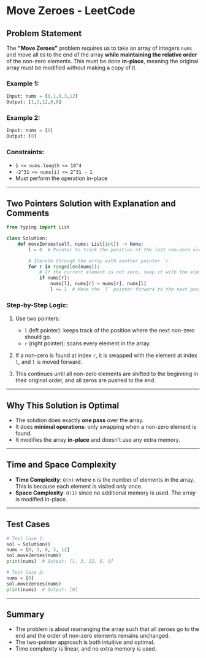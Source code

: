 # Move Zeroes - LeetCode

## Problem Statement

The **"Move Zeroes"** problem requires us to take an array of integers `nums` and move all `0`s to the end of the array **while maintaining the relative order** of the non-zero elements. This must be done **in-place**, meaning the original array must be modified without making a copy of it.

### Example 1:

```python
Input: nums = [0,1,0,3,12]
Output: [1,3,12,0,0]
```

### Example 2:

```python
Input: nums = [0]
Output: [0]
```

### Constraints:

* `1 <= nums.length <= 10^4`
* `-2^31 <= nums[i] <= 2^31 - 1`
* Must perform the operation in-place

---

## Two Pointers Solution with Explanation and Comments

```python
from typing import List

class Solution:
    def moveZeroes(self, nums: List[int]) -> None:
        l = 0  # Pointer to track the position of the last non-zero element

        # Iterate through the array with another pointer `r`
        for r in range(len(nums)):
            # If the current element is not zero, swap it with the element at index `l`
            if nums[r]:
                nums[l], nums[r] = nums[r], nums[l]
                l += 1  # Move the `l` pointer forward to the next position
```

### Step-by-Step Logic:

1. Use two pointers:

   * `l` (left pointer): keeps track of the position where the next non-zero should go.
   * `r` (right pointer): scans every element in the array.

2. If a non-zero is found at index `r`, it is swapped with the element at index `l`, and `l` is moved forward.

3. This continues until all non-zero elements are shifted to the beginning in their original order, and all zeros are pushed to the end.

---

## Why This Solution is Optimal

* The solution does exactly **one pass** over the array.
* It does **minimal operations**: only swapping when a non-zero element is found.
* It modifies the array **in-place** and doesn't use any extra memory.

---

## Time and Space Complexity

* **Time Complexity**: `O(n)` where `n` is the number of elements in the array. This is because each element is visited only once.
* **Space Complexity**: `O(1)` since no additional memory is used. The array is modified in-place.

---

## Test Cases

```python
# Test Case 1:
sol = Solution()
nums = [0, 1, 0, 3, 12]
sol.moveZeroes(nums)
print(nums)  # Output: [1, 3, 12, 0, 0]

# Test Case 2:
nums = [0]
sol.moveZeroes(nums)
print(nums)  # Output: [0]
```

---

## Summary

* The problem is about rearranging the array such that all zeroes go to the end and the order of non-zero elements remains unchanged.
* The two-pointer approach is both intuitive and optimal.
* Time complexity is linear, and no extra memory is used.

